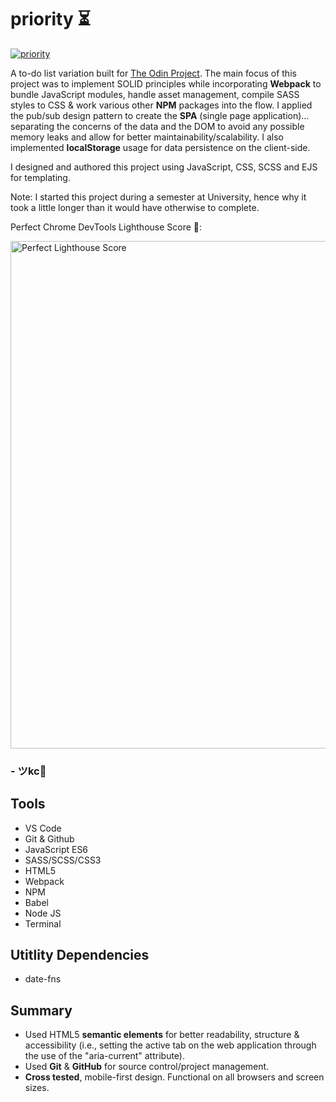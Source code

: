 # priority ⏳

[![priority](https://github.com/JohnKeysCloud/priority/assets/90482169/d3d50ce8-7c79-4a52-8655-ca0032e6783c)](https://johnkeyscloud.github.io/priority/)

A to-do list variation built for <a href="https://www.theodinproject.com/lessons/todo-list" target="_blank">The Odin Project</a>. The main focus of this project was to implement SOLID principles while incorporating **Webpack** to bundle JavaScript modules, handle asset management, compile SASS styles to CSS & work various other **NPM** packages into the flow. I applied the pub/sub design pattern to create the **SPA** (single page application)… separating the concerns of the data and the DOM to avoid any possible memory leaks and allow for better maintainability/scalability. I also implemented **localStorage** usage for data persistence on the client-side.

I designed and authored this project using JavaScript, CSS, SCSS and EJS for templating. 

Note: I started this project during a semester at University, hence why it took a little longer than it would have otherwise to complete.

Perfect Chrome DevTools Lighthouse Score 🥹:

<img width="812" alt="Perfect Lighthouse Score" src="https://github.com/JohnKeysCloud/priority/assets/90482169/3ef31084-84ca-4c27-81b0-6f16aa89e92c">

### - ツkc💭

## Tools
* VS Code
* Git & Github
* JavaScript ES6
* SASS/SCSS/CSS3 
* HTML5
* Webpack
* NPM
* Babel
* Node JS
* Terminal

## Utitlity Dependencies
* date-fns

## Summary
* Used HTML5 **semantic elements** for better readability, structure & accessibility (i.e., setting the active tab on the web application through the use of the "aria-current" attribute).
* Used **Git** & **GitHub** for source control/project management. 
* **Cross tested**, mobile-first design. Functional on all browsers and screen sizes.
